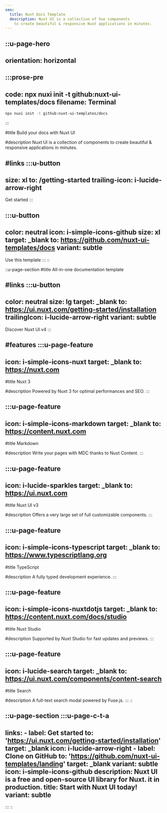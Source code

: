 ```yaml
---
seo:
  title: Nuxt Docs Template
  description: Nuxt UI is a collection of Vue components 
    to create beautiful & responsive Nuxt applications in minutes.
---
```


::u-page-hero
---
orientation: horizontal
---
  :::prose-pre
  ---
  code: npx nuxi init -t github:nuxt-ui-templates/docs
  filename: Terminal
  ---
  ```bash
  npx nuxi init -t github:nuxt-ui-templates/docs
  ```
  :::

#title
Build your docs with Nuxt UI

#description
Nuxt UI is a collection of components to create beautiful & responsive applications in minutes.

#links
  :::u-button
  ---
  size: xl
  to: /getting-started
  trailing-icon: i-lucide-arrow-right
  ---
  Get started
  :::

  :::u-button
  ---
  color: neutral
  icon: i-simple-icons-github
  size: xl
  target: _blank
  to: https://github.com/nuxt-ui-templates/docs
  variant: subtle
  ---
  Use this template
  :::
::

::u-page-section
#title
All-in-one documentation template

#links
  :::u-button
  ---
  color: neutral
  size: lg
  target: _blank
  to: https://ui.nuxt.com/getting-started/installation
  trailingIcon: i-lucide-arrow-right
  variant: subtle
  ---
  Discover Nuxt UI v4
  :::

#features
  :::u-page-feature
  ---
  icon: i-simple-icons-nuxt
  target: _blank
  to: https://nuxt.com
  ---
  #title
  Nuxt 3

  #description
  Powered by Nuxt 3 for optimal performances and SEO.
  :::

  :::u-page-feature
  ---
  icon: i-simple-icons-markdown
  target: _blank
  to: https://content.nuxt.com
  ---
  #title
  Markdown

  #description
  Write your pages with MDC thanks to Nuxt Content.
  :::

  :::u-page-feature
  ---
  icon: i-lucide-sparkles
  target: _blank
  to: https://ui.nuxt.com
  ---
  #title
  Nuxt UI v3

  #description
  Offers a very large set of full customizable components.
  :::

  :::u-page-feature
  ---
  icon: i-simple-icons-typescript
  target: _blank
  to: https://www.typescriptlang.org
  ---
  #title
  TypeScript

  #description
  A fully typed development experience.
  :::

  :::u-page-feature
  ---
  icon: i-simple-icons-nuxtdotjs
  target: _blank
  to: https://content.nuxt.com/docs/studio
  ---
  #title
  Nuxt Studio

  #description
  Supported by Nuxt Studio for fast updates and previews.
  :::

  :::u-page-feature
  ---
  icon: i-lucide-search
  target: _blank
  to: https://ui.nuxt.com/components/content-search
  ---
  #title
  Search

  #description
  A full-text search modal powered by Fuse.js.
  :::
::

::u-page-section
  :::u-page-c-t-a
  ---
  links:
    - label: Get started
      to: 'https://ui.nuxt.com/getting-started/installation'
      target: _blank
      icon: i-lucide-arrow-right
    - label: Clone on GitHub
      to: 'https://github.com/nuxt-ui-templates/landing'
      target: _blank
      variant: subtle
      icon: i-simple-icons-github
  description: Nuxt UI is a free and open-source UI library for Nuxt.
    it in production.
  title: Start with Nuxt UI today!
  variant: subtle
  ---
  :::
::

